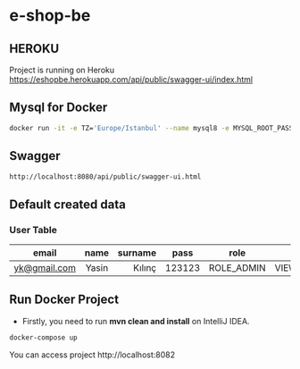 # e-shop-be

## HEROKU
Project is running on Heroku https://eshopbe.herokuapp.com/api/public/swagger-ui/index.html

## Mysql for Docker

```bash
docker run -it -e TZ='Europe/Istanbul' --name mysql8 -e MYSQL_ROOT_PASSWORD='root' -d -p 3306:3306 mysql:8.0.20 --character-set-server=utf8 --collation-server=utf8_general_ci --lower_case_table_names=1
```
## Swagger
```bash
http://localhost:8080/api/public/swagger-ui.html
```

## Default created data


### User Table
|email|name|surname|pass|role|permissions|
|:---:|:---:|---:|---|:---:|:---:|
|yk@gmail.com| Yasin| Kılınç|123123|ROLE_ADMIN|VIEW_PROFILE,VIEW_DASHBOARD

## Run Docker Project
* Firstly, you need to run **mvn clean and install** on IntelliJ IDEA.

```bash
docker-compose up
```

You can access project http://localhost:8082

